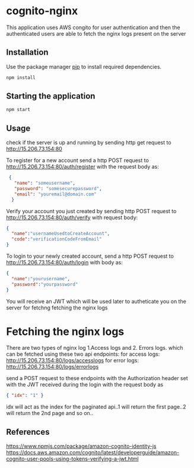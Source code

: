 # cognito-nginx
 This application uses AWS congito for user authentication and then the authenticated users are able to fetch the nginx logs present on the server
 
 ## Installation

Use the package manager [pip](https://pip.pypa.io/en/stable/) to install required dependencies.

```bash
npm install
```
## Starting the application

```bash
npm start
```

## Usage

check if the server is up and running by sending http get request to http://15.206.73.154:80

To register for a new account send a http POST request to http://15.206.73.154:80/auth/register with the request body as:
```json
 { 
   "name": "someusername",
   "password": "somesecurepassword",
   "email": "youremail@domain.com"
  }
  ```
  Verify your account you just created by sending http POST request to http://15.206.73.154:80/auth/verify with request body:
  ```json
  { 
    "name":"usernameUsedtoCreateAccount",
    "code":"verificationCodeFromEmail"
  }
  ```
  To login to your newly created account, send a http POST request to http://15.206.73.154:80/auth/login with body as:
  ```json
  { 
    "name":"yourusername",
    "password":"yourpassword"
  }
  ```
  You will receive an JWT which will be used later to autheticate you on the server for fetchng fetching the nginx logs
  
  # Fetching the nginx logs
  There are two types of nginx log 1.Access logs and 2. Errors logs. which can be fetched using these two api endpoints:
  for access logs: http://15.206.73.154:80/logs/accesslogs
  for error logs: http://15.206.73.154:80/logs/errorlogs
  
  send a POST request to these endpoints with the Authorization header set with the JWT received during the login 
  with the request body as
  ```json
  { "idx": "1" }
  ```
  idx will act as the index for the paginated api..1 will return the first page..2 will return the 2nd page and so on..
  
  ## References
  https://www.npmjs.com/package/amazon-cognito-identity-js
  https://docs.aws.amazon.com/cognito/latest/developerguide/amazon-cognito-user-pools-using-tokens-verifying-a-jwt.html
  
